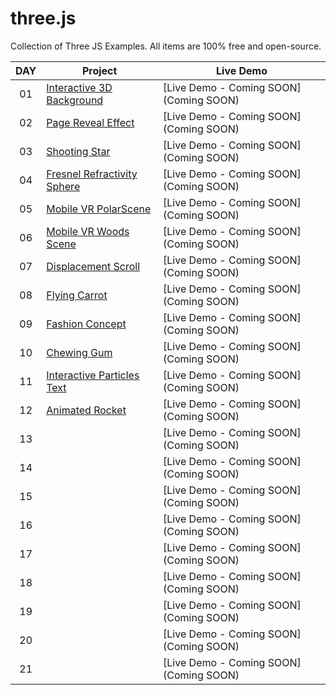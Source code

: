 # three.js
Collection of Three JS Examples. All items are 100% free and open-source.

|  DAY  | Project | Live Demo |
| :-: | --------------------------------------------------------------------------------------------------------------------------- | --------------------------------------------------------------------------------- |
| 01  | [Interactive 3D Background](https://github.com/JMBoulos12/threejs/tree/main/interactive-3d-background) | [Live Demo - Coming SOON](Coming SOON) |
| 02  | [Page Reveal Effect](https://github.com/JMBoulos12/threejs/tree/main/page-reveal-effect) | [Live Demo - Coming SOON](Coming SOON) |
| 03  | [Shooting Star](https://github.com/JMBoulos12/threejs/tree/main/shooting-star) | [Live Demo - Coming SOON](Coming SOON) |
| 04  | [Fresnel Refractivity Sphere](https://github.com/JMBoulos12/threejs/tree/main/fresnel-refractivity-sphere) | [Live Demo - Coming SOON](Coming SOON) |
| 05  | [Mobile VR PolarScene](https://github.com/JMBoulos12/threejs/tree/main/mobile-vr-polarScene) | [Live Demo - Coming SOON](Coming SOON) |
| 06  | [Mobile VR Woods Scene](https://github.com/JMBoulos12/threejs/tree/main/mobile-vr-woods-scene) | [Live Demo - Coming SOON](Coming SOON) |
| 07  | [Displacement Scroll](https://github.com/JMBoulos12/threejs/tree/main/displacement-scroll) | [Live Demo - Coming SOON](Coming SOON) |
| 08  | [Flying Carrot](https://github.com/JMBoulos12/threejs/tree/main/flying-carrot) | [Live Demo - Coming SOON](Coming SOON) |
| 09  | [Fashion Concept](https://github.com/JMBoulos12/threejs/tree/main/fashion-concept) | [Live Demo - Coming SOON](Coming SOON) |
| 10  | [Chewing Gum](https://github.com/JMBoulos12/threejs/tree/main/chewing-gum) | [Live Demo - Coming SOON](Coming SOON) |
| 11  | [Interactive Particles Text](https://github.com/JMBoulos12/threejs/tree/main/interactive-articles-texts) | [Live Demo - Coming SOON](Coming SOON) |
| 12  | [Animated Rocket](https://github.com/JMBoulos12/threejs/tree/main/animated-rocket) | [Live Demo - Coming SOON](Coming SOON) |
| 13  | []() | [Live Demo - Coming SOON](Coming SOON) |
| 14  | []() | [Live Demo - Coming SOON](Coming SOON) |
| 15  | []() | [Live Demo - Coming SOON](Coming SOON) |
| 16  | []() | [Live Demo - Coming SOON](Coming SOON) |
| 17  | []() | [Live Demo - Coming SOON](Coming SOON) |
| 18  | []() | [Live Demo - Coming SOON](Coming SOON) |
| 19  | []() | [Live Demo - Coming SOON](Coming SOON) |
| 20  | []() | [Live Demo - Coming SOON](Coming SOON) |
| 21  | []() | [Live Demo - Coming SOON](Coming SOON) |

